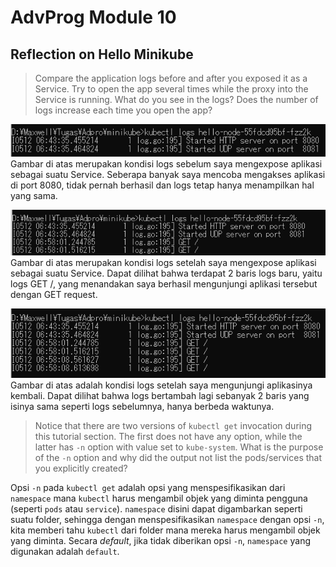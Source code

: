# AdvProg Module 10

## Reflection on Hello Minikube

> Compare the application logs before and after you exposed it as a Service. Try to open the app several times while the proxy into the Service is running. What do you see in the logs? Does the number of logs increase each time you open the app?

![Before exposing as service](./before_expose.png)
Gambar di atas merupakan kondisi logs sebelum saya mengexpose aplikasi sebagai suatu Service. Seberapa banyak saya mencoba mengakses aplikasi di port 8080, tidak pernah berhasil dan logs tetap hanya menampilkan hal yang sama.

![After exposing as service 1](./after_expose_1.png)
Gambar di atas merupakan kondisi logs setelah saya mengexpose aplikasi sebagai suatu Service. Dapat dilihat bahwa terdapat 2 baris logs baru, yaitu logs GET /, yang menandakan saya berhasil mengunjungi aplikasi tersebut dengan GET request.

![After exposing as service 2](./after_expose.png)
Gambar di atas adalah kondisi logs setelah saya mengunjungi aplikasinya kembali. Dapat dilihat bahwa logs bertambah lagi sebanyak 2 baris yang isinya sama seperti logs sebelumnya, hanya berbeda waktunya. 

> Notice that there are two versions of `kubectl get` invocation during this tutorial section. The first does not have any option, while the latter has `-n` option with value set to `kube-system`. What is the purpose of the `-n` option and why did the output not list the pods/services that you explicitly created?

Opsi `-n` pada `kubectl get` adalah opsi yang menspesifikasikan dari `namespace` mana `kubectl` harus mengambil objek yang diminta pengguna (seperti `pods` atau `service`). `namespace` disini dapat digambarkan seperti suatu folder, sehingga dengan menspesifikasikan `namespace` dengan opsi `-n`, kita memberi tahu `kubectl` dari folder mana mereka harus mengambil objek yang diminta. Secara *default*, jika tidak diberikan opsi `-n`, `namespace` yang digunakan adalah `default`.
